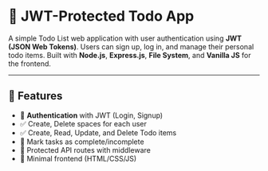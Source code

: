 # 📝 JWT-Protected Todo App

A simple Todo List web application with user authentication using **JWT (JSON Web Tokens)**. Users can sign up, log in, and manage their personal todo items. Built with **Node.js**, **Express.js**, **File System**, and **Vanilla JS** for the frontend.

---

## 🚀 Features

- 🔐 **Authentication** with JWT (Login, Signup)
- ✅ Create, Delete spaces for each user
- ✅ Create, Read, Update, and Delete Todo items
- 🎯 Mark tasks as complete/incomplete
- 🧾 Protected API routes with middleware
- 🧠 Minimal frontend (HTML/CSS/JS)
